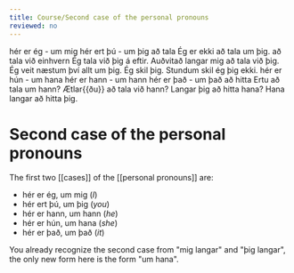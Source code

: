 ```yaml
---
title: Course/Second case of the personal pronouns
reviewed: no
---
```


<vocabulary>
hér er ég - um mig
hér ert þú - um þig
að tala
Ég er ekki að tala um þig.
að tala við einhvern
Ég tala við þig á eftir.
Auðvitað langar mig að tala við þig.
Ég veit næstum því allt um þig.
Ég skil þig.
<!-- Langar þig að elda fyrir mig? -->
Stundum skil ég þig ekki.
<!-- Get ég fengið að tala við þig? -->
hér er hún - um hana
hér er hann - um hann
hér er það - um það
að hitta
Ertu að tala um hann?
Ætlar{{ðu}} að tala við hann?
Langar þig að hitta hana?
Hana langar að hitta þig.
</vocabulary>

# Second case of the personal pronouns

The first two [[cases]] of the [[personal pronouns]] are:

* hér er ég, um mig (*I*)
* hér ert þú, um þig (*you*)
* hér er hann, um hann (*he*)
* hér er hún, um hana (*she*)
* hér er það, um það (*it*)

You already recognize the second case from "mig langar" and "þig langar", the only new form here is the form "um hana".
